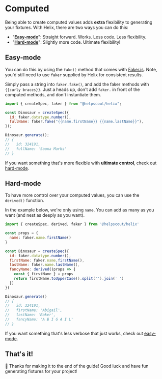 # Computed

Being able to create computed values adds **extra** flexibility to generating your fixtures. With Helix, there are two ways you can do this:

- "**[Easy-mode](#easy-mode)**": Straight forward. Works. Less code. Less flexibility.
- "**[Hard-mode](#hard-mode)**": Slightly more code. Ultimate flexibility!

## Easy-mode

You can do this by using the `fake()` method that comes with [Faker.js](https://github.com/marak/Faker.js/#fakerfake). Note, you'd still need to use `faker` supplied by Helix for consistent results.

Simply pass a string into `faker.fake()`, and add the faker methods with `{{curly braces}}`.
Just a heads up, don't add `faker.` in front of the computed methods, and don't instantiate them.

```js
import { createSpec, faker } from "@helpscout/helix";

const Dinosaur = createSpec({
  id: faker.datatype.number(),
  fullName: faker.fake("{{name.firstName}} {{name.lastName}}"),
});

Dinosaur.generate();
// {
//   id: 324191,
//   fullName: 'Sauna Marks'
// }
```

If you want something that's more flexible with **ultimate control**, check out [hard-mode](#hard-mode).

## Hard-mode

To have more control over your computed values, you can use the `derived()` function.

In the example below, we're only using `name`. You can add as many as you want (and nest as deeply as you want).

```js
import { createSpec, derived, faker } from '@helpscout/helix'

const props = {
  name: faker.name.firstName()
}

const Dinosaur = createSpec({
  id: faker.datatype.number(),
  firstName: faker.name.firstName(),
  lastName: faker.name.lastName(),
  fancyName: derived((props => {
    const { firstName } = props
    return firstName.toUpperCase().split('').join(' ')
  })
})

Dinosaur.generate()
// {
//   id: 324191,
//   firstName: 'Abigail',
//   lastName: 'Baker',
//   fancyName: 'A B I G A I L'
// }
```

If you want something that's less verbose that just works, check out [easy-mode](#easy-mode).

## That's it!

👏 Thanks for making it to the end of the guide! Good luck and have fun generating fixtures for your project!
